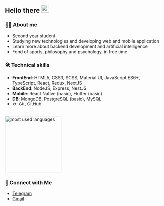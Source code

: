 ## Hello there <img src="https://raw.githubusercontent.com/iampavangandhi/iampavangandhi/master/gifs/Hi.gif" width="25px">

### 👨‍💻 About me

* Second year student
* Studying new technologies and developing web and mobile application
* Learn more about backend development and artificial intelligence
* Fond of sports, philosophy and psychology, in free time

### 🛠 Technical skills

- **FrontEnd**: HTML5, CSS3, SCSS, Material UI, JavaScript ES6+, TypeScript, React, Redux, NextJS
- **BackEnd**: NodeJS, Express, NestJS
- **Mobile**: React Native (basic), Flutter (basic)
- **DB**: MongoDB, PostgreSQL (basic), MySQL
- ⚙: Git, GitHub

<br/>

<a href="https://github.com/bndroll">
  <img height="180em" src="https://github-readme-stats.vercel.app/api/top-langs/?username=bndroll&langs_count=10&theme=tokyonight&layout=compact"  alt="most used languages"/>
</a>

### 🤝 Connect with Me

* <a href="https://t.me/bounderoll">Telegram</a>
* <a href="mailto:bounderoll.23@gmail.com">Gmail</a>
